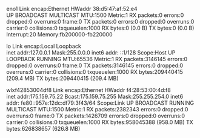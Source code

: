 eno1      Link encap:Ethernet  HWaddr 38:d5:47:af:52:e4  
          UP BROADCAST MULTICAST  MTU:1500  Metric:1
          RX packets:0 errors:0 dropped:0 overruns:0 frame:0
          TX packets:0 errors:0 dropped:0 overruns:0 carrier:0
          collisions:0 txqueuelen:1000 
          RX bytes:0 (0.0 B)  TX bytes:0 (0.0 B)
          Interrupt:20 Memory:fb200000-fb220000 

lo        Link encap:Local Loopback  
          inet addr:127.0.0.1  Mask:255.0.0.0
          inet6 addr: ::1/128 Scope:Host
          UP LOOPBACK RUNNING  MTU:65536  Metric:1
          RX packets:3146145 errors:0 dropped:0 overruns:0 frame:0
          TX packets:3146145 errors:0 dropped:0 overruns:0 carrier:0
          collisions:0 txqueuelen:1000 
          RX bytes:209440415 (209.4 MB)  TX bytes:209440415 (209.4 MB)

wlxf42853004df8 Link encap:Ethernet  HWaddr f4:28:53:00:4d:f8  
          inet addr:175.159.75.22  Bcast:175.159.75.255  Mask:255.255.254.0
          inet6 addr: fe80::957e:12dc:df79:3f43/64 Scope:Link
          UP BROADCAST RUNNING MULTICAST  MTU:1500  Metric:1
          RX packets:2382343 errors:0 dropped:0 overruns:0 frame:0
          TX packets:1426709 errors:0 dropped:0 overruns:0 carrier:0
          collisions:0 txqueuelen:1000 
          RX bytes:958045388 (958.0 MB)  TX bytes:626838657 (626.8 MB)

